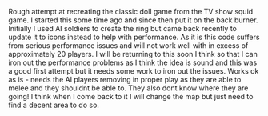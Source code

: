 Rough attempt at recreating the classic doll game from the TV show squid game. I started this some time ago and since then put it on the back burner. Initially I used AI soldiers to create the ring but came back recently to update it to icons instead to help with performance.
As it is this code suffers from serious performance issues and will not work well with in excess of approximately 20 players.
I will be returning to this soon I think so that I can iron out the performance problems as I think the idea is sound and this was a good first attempt but it needs some work to iron out the issues.
Works ok as is - needs the AI players removing in proper play as they are able to melee and they shouldnt be able to. They also dont know where they are going!
I think when I come back to it I will change the map but just need to find a decent area to do so.
